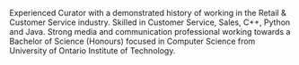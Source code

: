 Experienced Curator with a demonstrated history of working in the Retail & Customer Service industry. Skilled in Customer Service, Sales, C++, Python and Java. Strong media and communication professional working towards a Bachelor of Science (Honours) focused in Computer Science from University of Ontario Institute of Technology. 

